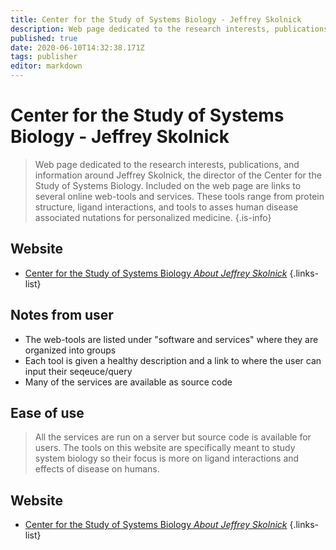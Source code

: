 ```yaml
---
title: Center for the Study of Systems Biology - Jeffrey Skolnick
description: Web page dedicated to the research interests, publications, and information around Jeffrey Skolnick, the director of the Center for the Study of Systems Biology 
published: true
date: 2020-06-10T14:32:38.171Z
tags: publisher
editor: markdown
---
```


# Center for the Study of Systems Biology - Jeffrey Skolnick

> Web page dedicated to the research interests, publications, and information around Jeffrey Skolnick, the director of the Center for the Study of Systems Biology. Included on the web page are links to several online web-tools and services. These tools range from protein structure, ligand interactions, and tools to asses human disease associated nutations for personalized medicine. 
{.is-info}

## Website

- [Center for the Study of Systems Biology  *About Jeffrey Skolnick*](http://pwp.gatech.edu/cssb/jeffrey-skolnick/)
{.links-list}



## Notes from user
- The web-tools are listed under "software and services" where they are organized into groups
- Each tool is given a healthy description and a link to where the user can input their seqeuce/query
- Many of the services are available as source code

## Ease of use
> All the services are run on a server but source code is available for users. The tools on this website are specifically meant to study system biology so their focus is more on ligand interactions and effects of disease on humans. 

## Website

- [Center for the Study of Systems Biology  *About Jeffrey Skolnick*](http://pwp.gatech.edu/cssb/jeffrey-skolnick/)
{.links-list}

